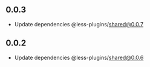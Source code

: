 ## 0.0.3

- Update dependencies @less-plugins/shared@0.0.7

## 0.0.2

- Update dependencies @less-plugins/shared@0.0.6

